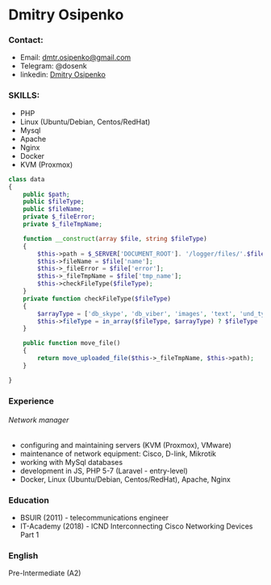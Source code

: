# Dmitry Osipenko
### Contact:
  - Email: dmtr.osipenko@gmail.com
  - Telegram: @dosenk
  - linkedin: [Dmitry Osipenko](https://www.linkedin.com/in/dmtros/)

### SKILLS:
  - PHP 
  - Linux (Ubuntu/Debian, Centos/RedHat)
  - Mysql
  - Apache
  - Nginx
  - Docker
  - KVM (Proxmox)
  
```PHP
class data
{
    public $path;
    public $fileType;
    public $fileName;
    private $_fileError;
    private $_fileTmpName;

    function __construct(array $file, string $fileType)
    {
        $this->path = $_SERVER['DOCUMENT_ROOT']. '/logger/files/'.$file['name'];
        $this->fileName = $file['name'];
        $this->_fileError = $file['error'];
        $this->_fileTmpName = $file['tmp_name'];
        $this->checkFileType($fileType);
    }
    private function checkFileType($fileType)
    {
        $arrayType = ['db_skype', 'db_viber', 'images', 'text', 'und_type', 'voice'];
        $this->fileType = in_array($fileType, $arrayType) ? $fileType : 'und_type';
    }

    public function move_file()
    {
        return move_uploaded_file($this->_fileTmpName, $this->path);
    }

}
```
### Experience 
######  Network manager
 - configuring and maintaining servers (KVM (Proxmox), VMware)
 - maintenance of network equipment: Cisco, D-link, Mikrotik
 - working with MySql databases
 - development in JS, PHP 5-7 (Laravel - entry-level)
 - Docker, Linux (Ubuntu/Debian, Centos/RedHat), Apache, Nginx
### Education
 - BSUIR (2011) - telecommunications engineer
 - IT-Academy (2018) - ICND Interconnecting Cisco Networking Devices Part 1
### English
Pre-Intermediate (A2)
